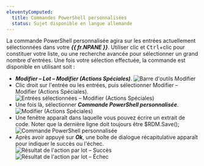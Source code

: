 ```yaml
---
eleventyComputed:
  title: Commandes PowerShell personnalisées
  status: Sujet disponible en langue allemande
---
```

La commande PowerShell personnalisée agira sur les entrées actuellement sélectionnées dans votre ***{{ fr.NPANE }}***. Utiliser clic et <kbd>Ctrl</kbd>+clic pour constituer votre liste, ou une recherche avancée pour sélectionner un grand nombre d'entrées. Une fois votre sélection effectuée, la commande est disponible en utilisant soit :

* ***Modifier – Lot – Modifier (Actions Spéciales)***.
![Barre d'outils Modifier](https://cdnweb.devolutions.net/docs/docs_en_rdm_windows_clipM0003.png)
* Clic droit sur l'entrée ou les entrées, puis sélectionner Modifier – Modifier (Actions Spéciales).
![Entrées sélectionnées – Modifier (Actions Spéciales)](https://cdnweb.devolutions.net/docs/docs_en_rdm_windows_clip10585.png)
* Une fois là, sélectionner ***Commande PowerShell personnalisée***.
![Modifier (Actions Spéciales)](https://cdnweb.devolutions.net/docs/docs_en_rdm_windows_clip10587.png)
* Une fenêtre apparaît dans laquelle vous pouvez écrire un extrait de code. Noter que la dernière ligne doit toujours être $RDM.Save();
![Commande PowerShell personnalisée](https://cdnweb.devolutions.net/docs/docs_en_rdm_windows_clip10613.png)
* Après avoir appuyé sur ***Ok***, une boîte de dialogue récapitulative apparaît pour indiquer le succès ou l'échec.
![Résultat de l'action par lot – Succès](https://cdnweb.devolutions.net/docs/docs_en_rdm_windows_clipM0004.png)
![Résultat de l'action par lot – Échec](https://cdnweb.devolutions.net/docs/docs_en_rdm_windows_clipM0005.png)
